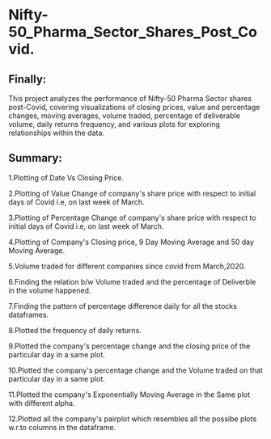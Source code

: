 # Nifty-50_Pharma_Sector_Shares_Post_Covid.
## Finally:
This project analyzes the performance of Nifty-50 Pharma Sector shares post-Covid, covering visualizations of closing prices, value and percentage changes, moving averages, volume traded, percentage of deliverable volume, daily returns frequency, and various plots for exploring relationships within the data.

## Summary:
1.Plotting of Date Vs Closing Price.

2.Plotting of Value Change of company's share price with respect to initial days of Covid i.e, on last week of March.

3.Plotting of Percentage Change of company's share price with respect to initial days of Covid i.e, on last week of March.

4.Plotting of Company's Closing price, 9 Day Moving Average and 50 day Moving Average.

5.Volume traded for different companies since covid from March,2020.

6.Finding the relation b/w Volume traded and the percentage of Deliverble in the volume happened.

7.Finding the pattern of percentage difference daily for all the stocks dataframes.

8.Plotted the frequency of daily returns.

9.Plotted the company's percentage change and the closing price of the particular day in a same plot.

10.Plotted the company's percentage change and the Volume traded on that particular day in a same plot.

11.Plotted the company's Exponentially Moving Average in the Same plot with different alpha.

12.Plotted all the company's pairplot which resembles all the possibe plots w.r.to columns in the dataframe.




